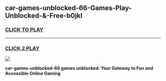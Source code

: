 
## car-games-unblocked-66-Games-Play-Unblocked-&-Free-b0jkl
<h3>
<a href="https://premium76.site?title=car-games-unblocked-66&ref=24A">CLICK TO PLAY</a></h3>
<hr>

<h3>
<a href="https://premium76.site?title=car-games-unblocked-66&ref=24A">CLICK 2 PLAY</a>
  
</h3>

<a href="https://premium76.site?title=car-games-unblocked-66&ref=24A"><img src="https://clearcache.store/games.png"></a>


**car-games-unblocked-66 games unblocked: Your Gateway to Fun and Accessible Online Gaming**
